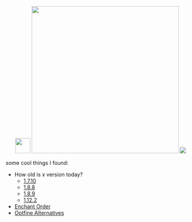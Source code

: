 <div align="center">
    <img width="40" src= "https://github.githubassets.com/images/mona-loading-default.gif"
    >
    <img width="391" src= "https://github-readme-stats.vercel.app/api?username=ManInMyVan&show_icons=true&theme=transparent&hide_border=true&show=reviews,discussions_started,discussions_answered,prs_merged&include_all_commits=true"
    >
    <img src= "https://github-readme-stats.vercel.app/api/top-langs/?username=ManInMyVan&layout=compact&theme=transparent&hide_border=true"
    >
</div>

some cool things I found:
- How old is x version today?
  - [1.7.10](https://howoldisminecraft1710.today/)
  - [1.8.8](https://howoldisminecraft188.today/)
  - [1.8.9](https://howoldisminecraft189.today/)
  - [1.12.2](https://howoldisminecraft1122.today/)
 - [Enchant Order](https://iamcal.github.io/enchant-order/)
 - [Optfine Alternatives](https://optifine.alternatives.lambdaurora.dev/)
